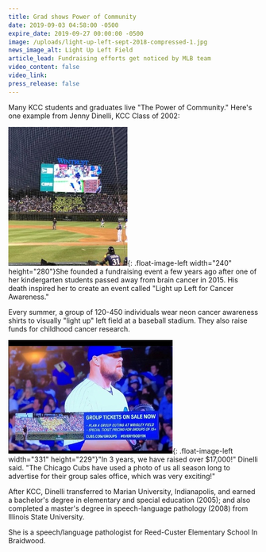 ```yaml
---
title: Grad shows Power of Community
date: 2019-09-03 04:58:00 -0500
expire_date: 2019-09-27 00:00:00 -0500
image: /uploads/light-up-left-sept-2018-compressed-1.jpg
news_image_alt: Light Up Left Field
article_lead: Fundraising efforts get noticed by MLB team
video_content: false
video_link:
press_release: false
---
```


Many KCC students and graduates live "The Power of Community." Here's one example from Jenny Dinelli, KCC Class of 2002:

![](/uploads/light-up-left-sept-2018-compressed.jpg){: .float-image-left width="240" height="280"}She founded a fundraising event a few years ago after one of her kindergarten students passed away from brain cancer in 2015. His death inspired her to create an event called "Light up Left for Cancer Awareness."

Every summer, a group of 120-450 individuals wear neon cancer awareness shirts to visually "light up" left field at a baseball stadium. They also raise funds for childhood cancer research.

![](/uploads/light-up-left-2019-tv-ad-compressed.jpg){: .float-image-left width="331" height="229"}"In 3 years, we have raised over $17,000\!" Dinelli said. "The Chicago Cubs have used a photo of us all season long to advertise for their group sales office, which was very exciting\!"

After KCC, Dinelli transferred to Marian University, Indianapolis, and earned a bachelor's degree in elementary and special education (2005); and also completed a master's degree in speech-language pathology (2008) from Illinois State University.

She is a speech/language pathologist for Reed-Custer Elementary School In Braidwood.